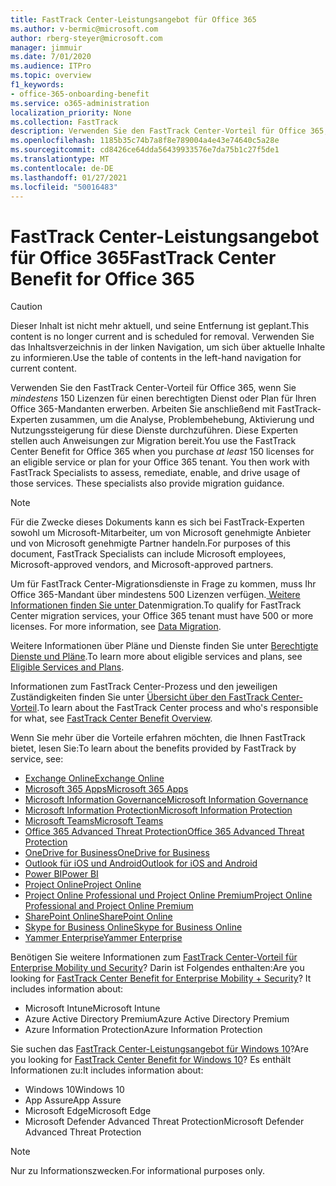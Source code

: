 ```yaml
---
title: FastTrack Center-Leistungsangebot für Office 365
ms.author: v-bermic@microsoft.com
author: rberg-steyer@microsoft.com
manager: jimmuir
ms.date: 7/01/2020
ms.audience: ITPro
ms.topic: overview
f1_keywords:
- office-365-onboarding-benefit
ms.service: o365-administration
localization_priority: None
ms.collection: FastTrack
description: Verwenden Sie den FastTrack Center-Vorteil für Office 365, wenn Sie mindestens 150 Lizenzen für einen berechtigten Dienst oder Plan für Ihren Office 365-Mandanten erwerben. Arbeiten Sie anschließend mit FastTrack-Experten zusammen, um die Analyse, Problembehebung, Aktivierung und Nutzungssteigerung für diese Dienste durchzuführen. Diese Experten stellen auch Anweisungen zur Migration bereit.
ms.openlocfilehash: 1185b35c74b7a8f8e789004a4e43e74640c5a28e
ms.sourcegitcommit: cd8426ce64dda56439933576e7da75b1c27f5de1
ms.translationtype: MT
ms.contentlocale: de-DE
ms.lasthandoff: 01/27/2021
ms.locfileid: "50016483"
---
```

# <a name="fasttrack-center-benefit-for-office-365"></a><span data-ttu-id="69904-105">FastTrack Center-Leistungsangebot für Office 365</span><span class="sxs-lookup"><span data-stu-id="69904-105">FastTrack Center Benefit for Office 365</span></span>

> [!CAUTION]
> <span data-ttu-id="69904-106">Dieser Inhalt ist nicht mehr aktuell, und seine Entfernung ist geplant.</span><span class="sxs-lookup"><span data-stu-id="69904-106">This content is no longer current and is scheduled for removal.</span></span> <span data-ttu-id="69904-107">Verwenden Sie das Inhaltsverzeichnis in der linken Navigation, um sich über aktuelle Inhalte zu informieren.</span><span class="sxs-lookup"><span data-stu-id="69904-107">Use the table of contents in the left-hand navigation for current content.</span></span>

<span data-ttu-id="69904-p103">Verwenden Sie den FastTrack Center-Vorteil für Office 365, wenn Sie *mindestens* 150 Lizenzen für einen berechtigten Dienst oder Plan für Ihren Office 365-Mandanten erwerben. Arbeiten Sie anschließend mit FastTrack-Experten zusammen, um die Analyse, Problembehebung, Aktivierung und Nutzungssteigerung für diese Dienste durchzuführen. Diese Experten stellen auch Anweisungen zur Migration bereit.</span><span class="sxs-lookup"><span data-stu-id="69904-p103">You use the FastTrack Center Benefit for Office 365 when you purchase  *at least*  150 licenses for an eligible service or plan for your Office 365 tenant. You then work with FastTrack Specialists to assess, remediate, enable, and drive usage of those services. These specialists also provide migration guidance.</span></span> 
  
> [!NOTE]
> <span data-ttu-id="69904-111">Für die Zwecke dieses Dokuments kann es sich bei FastTrack-Experten sowohl um Microsoft-Mitarbeiter, um von Microsoft genehmigte Anbieter und von Microsoft genehmigte Partner handeln.</span><span class="sxs-lookup"><span data-stu-id="69904-111">For purposes of this document, FastTrack Specialists can include Microsoft employees, Microsoft-approved vendors, and Microsoft-approved partners.</span></span> 
  
<span data-ttu-id="69904-p104">Um für FastTrack Center-Migrationsdienste in Frage zu kommen, muss Ihr Office 365-Mandant über mindestens 500 Lizenzen verfügen.[ Weitere Informationen finden Sie unter ](O365-data-migration.md)Datenmigration.</span><span class="sxs-lookup"><span data-stu-id="69904-p104">To qualify for FastTrack Center migration services, your Office 365 tenant must have 500 or more licenses. For more information, see [Data Migration](O365-data-migration.md).</span></span>
  
<span data-ttu-id="69904-114">Weitere Informationen über Pläne und Dienste finden Sie unter [Berechtigte Dienste und Pläne](M365-eligible-services-and-plans.md).</span><span class="sxs-lookup"><span data-stu-id="69904-114">To learn more about eligible services and plans, see [Eligible Services and Plans](M365-eligible-services-and-plans.md).</span></span>
  
<span data-ttu-id="69904-115">Informationen zum FastTrack Center-Prozess und den jeweiligen Zuständigkeiten finden Sie unter [Übersicht über den FastTrack Center-Vorteil](O365-fasttrack-benefit-overview.md).</span><span class="sxs-lookup"><span data-stu-id="69904-115">To learn about the FastTrack Center process and who's responsible for what, see [FastTrack Center Benefit Overview](O365-fasttrack-benefit-overview.md).</span></span>

<span data-ttu-id="69904-116">Wenn Sie mehr über die Vorteile erfahren möchten, die Ihnen FastTrack bietet, lesen Sie:</span><span class="sxs-lookup"><span data-stu-id="69904-116">To learn about the benefits provided by FastTrack by service, see:</span></span>

- [<span data-ttu-id="69904-117">Exchange Online</span><span class="sxs-lookup"><span data-stu-id="69904-117">Exchange Online</span></span>](O365-fasttrack-responsibilities.md#exchange-online)
- [<span data-ttu-id="69904-118">Microsoft 365 Apps</span><span class="sxs-lookup"><span data-stu-id="69904-118">Microsoft 365 Apps</span></span>](O365-fasttrack-responsibilities.md#microsoft-365-apps)
- [<span data-ttu-id="69904-119">Microsoft Information Governance</span><span class="sxs-lookup"><span data-stu-id="69904-119">Microsoft Information Governance</span></span>](O365-fasttrack-responsibilities.md#microsoft-information-governance)
- [<span data-ttu-id="69904-120">Microsoft Information Protection</span><span class="sxs-lookup"><span data-stu-id="69904-120">Microsoft Information Protection</span></span>](O365-fasttrack-responsibilities.md#microsoft-information-protection)
- [<span data-ttu-id="69904-121">Microsoft Teams</span><span class="sxs-lookup"><span data-stu-id="69904-121">Microsoft Teams</span></span>](O365-fasttrack-responsibilities.md#microsoft-teams)
- [<span data-ttu-id="69904-122">Office 365 Advanced Threat Protection</span><span class="sxs-lookup"><span data-stu-id="69904-122">Office 365 Advanced Threat Protection</span></span>](O365-fasttrack-responsibilities.md#office-365-advanced-threat-protection)
- [<span data-ttu-id="69904-123">OneDrive for Business</span><span class="sxs-lookup"><span data-stu-id="69904-123">OneDrive for Business</span></span>](O365-fasttrack-responsibilities.md#onedrive-for-business)
- [<span data-ttu-id="69904-124">Outlook für iOS und Android</span><span class="sxs-lookup"><span data-stu-id="69904-124">Outlook for iOS and Android</span></span>](O365-fasttrack-responsibilities.md#outlook-for-ios-and-android)
- [<span data-ttu-id="69904-125">Power BI</span><span class="sxs-lookup"><span data-stu-id="69904-125">Power BI</span></span>](O365-fasttrack-responsibilities.md#power-bi)
- [<span data-ttu-id="69904-126">Project Online</span><span class="sxs-lookup"><span data-stu-id="69904-126">Project Online</span></span>](O365-fasttrack-responsibilities.md#project-online)
- [<span data-ttu-id="69904-127">Project Online Professional und Project Online Premium</span><span class="sxs-lookup"><span data-stu-id="69904-127">Project Online Professional and Project Online Premium</span></span>](O365-fasttrack-responsibilities.md#project-online-professional-and-project-online-premium)
- [<span data-ttu-id="69904-128">SharePoint Online</span><span class="sxs-lookup"><span data-stu-id="69904-128">SharePoint Online</span></span>](O365-fasttrack-responsibilities.md#sharepoint-online)
- [<span data-ttu-id="69904-129">Skype for Business Online</span><span class="sxs-lookup"><span data-stu-id="69904-129">Skype for Business Online</span></span>](O365-fasttrack-responsibilities.md#skype-for-business-online)
- [<span data-ttu-id="69904-130">Yammer Enterprise</span><span class="sxs-lookup"><span data-stu-id="69904-130">Yammer Enterprise</span></span>](O365-fasttrack-responsibilities.md#yammer-enterprise)
  
<span data-ttu-id="69904-p105">Benötigen Sie weitere Informationen zum [FastTrack Center-Vorteil für Enterprise Mobility und Security](EMS-fasttrack-benefit-for-EMS.md)? Darin ist Folgendes enthalten:</span><span class="sxs-lookup"><span data-stu-id="69904-p105">Are you looking for [FastTrack Center Benefit for Enterprise Mobility + Security](EMS-fasttrack-benefit-for-EMS.md)? It includes information about:</span></span>
  
- <span data-ttu-id="69904-133">Microsoft Intune</span><span class="sxs-lookup"><span data-stu-id="69904-133">Microsoft Intune</span></span>
- <span data-ttu-id="69904-134">Azure Active Directory Premium</span><span class="sxs-lookup"><span data-stu-id="69904-134">Azure Active Directory Premium</span></span> 
- <span data-ttu-id="69904-135">Azure Information Protection</span><span class="sxs-lookup"><span data-stu-id="69904-135">Azure Information Protection</span></span>

<span data-ttu-id="69904-136">Sie suchen das [FastTrack Center-Leistungsangebot für Windows 10](Win-10-fasttrack-benefit-for-Windows-10.md)?</span><span class="sxs-lookup"><span data-stu-id="69904-136">Are you looking for [FastTrack Center Benefit for Windows 10](Win-10-fasttrack-benefit-for-Windows-10.md)?</span></span> <span data-ttu-id="69904-137">Es enthält Informationen zu:</span><span class="sxs-lookup"><span data-stu-id="69904-137">It includes information about:</span></span>

- <span data-ttu-id="69904-138">Windows 10</span><span class="sxs-lookup"><span data-stu-id="69904-138">Windows 10</span></span>
- <span data-ttu-id="69904-139">App Assure</span><span class="sxs-lookup"><span data-stu-id="69904-139">App Assure</span></span>
- <span data-ttu-id="69904-140">Microsoft Edge</span><span class="sxs-lookup"><span data-stu-id="69904-140">Microsoft Edge</span></span>
- <span data-ttu-id="69904-141">Microsoft Defender Advanced Threat Protection</span><span class="sxs-lookup"><span data-stu-id="69904-141">Microsoft Defender Advanced Threat Protection</span></span>
    
> [!NOTE]
> <span data-ttu-id="69904-142">Nur zu Informationszwecken.</span><span class="sxs-lookup"><span data-stu-id="69904-142">For informational purposes only.</span></span> 


